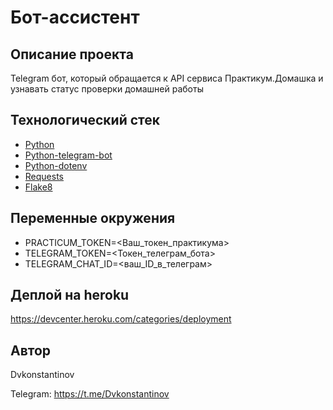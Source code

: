 # Бот-ассистент

## Описание проекта
Telegram бот, который обращается к API сервиса Практикум.Домашка и узнавать статус проверки домашней работы

## Технологический стек
- [Python](https://www.python.org/)
- [Python-telegram-bot](https://github.com/python-telegram-bot/python-telegram-bot)
- [Python-dotenv](https://pypi.org/project/python-dotenv/)
- [Requests](https://pypi.org/project/requests/)
- [Flake8](https://flake8.pycqa.org/en/latest/)

## Переменные окружения
- PRACTICUM_TOKEN=<Ваш_токен_практикума>
- TELEGRAM_TOKEN=<Токен_телеграм_бота>
- TELEGRAM_CHAT_ID=<ваш_ID_в_телеграм>

## Деплой на heroku
https://devcenter.heroku.com/categories/deployment

## Автор
Dvkonstantinov

Telegram: https://t.me/Dvkonstantinov